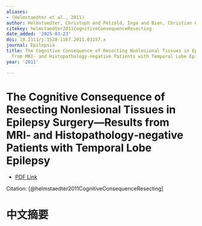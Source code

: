 ```yaml
---
aliases:
- (Helmstaedter et al., 2011)
author: Helmstaedter, Christoph and Petzold, Inga and Bien, Christian G.
citekey: helmstaedter2011CognitiveConsequenceResecting
date_added: '2025-03-23'
doi: 10.1111/j.1528-1167.2011.03157.x
journal: Epilepsia
title: The Cognitive Consequence of Resecting Nonlesional Tissues in Epilepsy Surgery—Results
  from MRI‐ and Histopathology‐negative Patients with Temporal Lobe Epilepsy
year: '2011'

---
```

# The Cognitive Consequence of Resecting Nonlesional Tissues in Epilepsy Surgery—Results from MRI‐ and Histopathology‐negative Patients with Temporal Lobe Epilepsy
- [PDF Link](zotero://open-pdf/library/items/DNY93VGG)

Citation: [@helmstaedter2011CognitiveConsequenceResecting]

# 中文摘要
